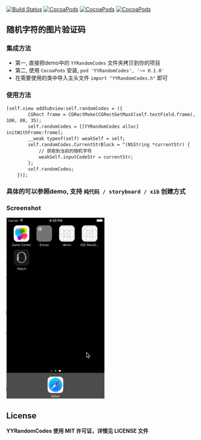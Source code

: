 [![Build Status](https://travis-ci.org/Kejiasir/iOS-RandomCodes-demo.svg?branch=master)](https://travis-ci.org/Kejiasir/iOS-RandomCodes-demo)
[![CocoaPods](https://img.shields.io/cocoapods/v/YYRandomCodes.svg)](http://cocoadocs.org/docsets/YYRandomCodes)
[![CocoaPods](https://img.shields.io/cocoapods/p/YYRandomCodes.svg)](http://cocoadocs.org/docsets/YYRandomCodes)
[![CocoaPods](https://img.shields.io/cocoapods/l/YYRandomCodes.svg)](https://raw.githubusercontent.com/kejiasir/YYRandomCodes/master/LICENSE)

## 随机字符的图片验证码

### 集成方法
* 第一, 直接把demo中的 `YYRandomCodes` 文件夹拷贝到你的项目
* 第二, 使用 `CocoaPods` 安装, `pod 'YYRandomCodes', '~> 0.1.0'`
* 在需要使用的类中导入主头文件 `import "YYRandomCodes.h"` 即可

### 使用方法
```objc
[self.view addSubview:self.randomCodes = ({
        CGRect frame = CGRectMake(CGRectGetMaxX(self.textField.frame), 100, 80, 35);
        self.randomCodes = [[YYRandomCodes alloc] initWithFrame:frame];
        __weak typeof(self) weakSelf = self;
        self.randomCodes.CurrentStrBlock = ^(NSString *currentStr) {
            // 获取到当前的随机字符
            weakSelf.inputCodeStr = currentStr;
        };
        self.randomCodes;
    })];
```
### 具体的可以参照demo, 支持 `纯代码 / storyboard / xib` 创建方式


### Screenshot
<img src="001.gif?v=3&s=100" alt="GitHub" title="demo预览效果" width="260" height="480"/>


## License
**YYRandomCodes 使用 MIT 许可证，详情见 LICENSE 文件**
